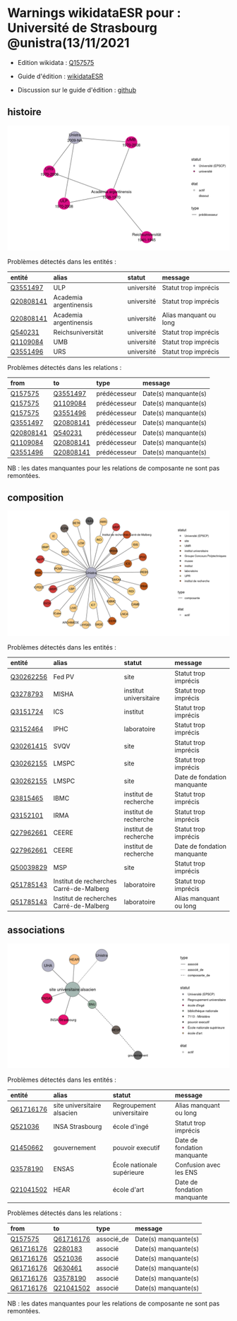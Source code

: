 Warnings wikidataESR pour : Université de Strasbourg @unistra(13/11/2021
================

- Edition wikidata : [Q157575](https://www.wikidata.org/wiki/Q157575)
- Guide d'édition : [wikidataESR](https://github.com/cpesr/wikidataESR/)

- Discussion sur le guide d'édition : [github](https://github.com/cpesr/wikidataESR/issues)



## histoire 

![Graphique non généré](Q157575-histoire.png) 

Problèmes détectés dans les entités :

|entité                                               |alias                  |statut     |message                |
|:----------------------------------------------------|:----------------------|:----------|:----------------------|
|[Q3551497](https://www.wikidata.org/wiki/Q3551497)   |ULP                    |université |Statut trop imprécis   |
|[Q20808141](https://www.wikidata.org/wiki/Q20808141) |Academia argentinensis |université |Statut trop imprécis   |
|[Q20808141](https://www.wikidata.org/wiki/Q20808141) |Academia argentinensis |université |Alias manquant ou long |
|[Q540231](https://www.wikidata.org/wiki/Q540231)     |Reichsuniversität      |université |Statut trop imprécis   |
|[Q1109084](https://www.wikidata.org/wiki/Q1109084)   |UMB                    |université |Statut trop imprécis   |
|[Q3551496](https://www.wikidata.org/wiki/Q3551496)   |URS                    |université |Statut trop imprécis   |

Problèmes détectés dans les relations :

|from                                                 |to                                                   |type         |message              |
|:----------------------------------------------------|:----------------------------------------------------|:------------|:--------------------|
|[Q157575](https://www.wikidata.org/wiki/Q157575)     |[Q3551497](https://www.wikidata.org/wiki/Q3551497)   |prédécesseur |Date(s) manquante(s) |
|[Q157575](https://www.wikidata.org/wiki/Q157575)     |[Q1109084](https://www.wikidata.org/wiki/Q1109084)   |prédécesseur |Date(s) manquante(s) |
|[Q157575](https://www.wikidata.org/wiki/Q157575)     |[Q3551496](https://www.wikidata.org/wiki/Q3551496)   |prédécesseur |Date(s) manquante(s) |
|[Q3551497](https://www.wikidata.org/wiki/Q3551497)   |[Q20808141](https://www.wikidata.org/wiki/Q20808141) |prédécesseur |Date(s) manquante(s) |
|[Q20808141](https://www.wikidata.org/wiki/Q20808141) |[Q540231](https://www.wikidata.org/wiki/Q540231)     |prédécesseur |Date(s) manquante(s) |
|[Q1109084](https://www.wikidata.org/wiki/Q1109084)   |[Q20808141](https://www.wikidata.org/wiki/Q20808141) |prédécesseur |Date(s) manquante(s) |
|[Q3551496](https://www.wikidata.org/wiki/Q3551496)   |[Q20808141](https://www.wikidata.org/wiki/Q20808141) |prédécesseur |Date(s) manquante(s) |

NB : les dates manquantes pour les relations de composante ne sont pas remontées. 



## composition 

![Graphique non généré](Q157575-composition.png) 

Problèmes détectés dans les entités :

|entité                                               |alias                                   |statut                 |message                     |
|:----------------------------------------------------|:---------------------------------------|:----------------------|:---------------------------|
|[Q30262256](https://www.wikidata.org/wiki/Q30262256) |Fed PV                                  |site                   |Statut trop imprécis        |
|[Q3278793](https://www.wikidata.org/wiki/Q3278793)   |MISHA                                   |institut universitaire |Statut trop imprécis        |
|[Q3151724](https://www.wikidata.org/wiki/Q3151724)   |ICS                                     |institut               |Statut trop imprécis        |
|[Q3152464](https://www.wikidata.org/wiki/Q3152464)   |IPHC                                    |laboratoire            |Statut trop imprécis        |
|[Q30261415](https://www.wikidata.org/wiki/Q30261415) |SVQV                                    |site                   |Statut trop imprécis        |
|[Q30262155](https://www.wikidata.org/wiki/Q30262155) |LMSPC                                   |site                   |Statut trop imprécis        |
|[Q30262155](https://www.wikidata.org/wiki/Q30262155) |LMSPC                                   |site                   |Date de fondation manquante |
|[Q3815465](https://www.wikidata.org/wiki/Q3815465)   |IBMC                                    |institut de recherche  |Statut trop imprécis        |
|[Q3152101](https://www.wikidata.org/wiki/Q3152101)   |IRMA                                    |institut de recherche  |Statut trop imprécis        |
|[Q27962661](https://www.wikidata.org/wiki/Q27962661) |CEERE                                   |institut de recherche  |Statut trop imprécis        |
|[Q27962661](https://www.wikidata.org/wiki/Q27962661) |CEERE                                   |institut de recherche  |Date de fondation manquante |
|[Q50039829](https://www.wikidata.org/wiki/Q50039829) |MSP                                     |site                   |Statut trop imprécis        |
|[Q51785143](https://www.wikidata.org/wiki/Q51785143) |Institut de recherches Carré-de-Malberg |laboratoire            |Statut trop imprécis        |
|[Q51785143](https://www.wikidata.org/wiki/Q51785143) |Institut de recherches Carré-de-Malberg |laboratoire            |Alias manquant ou long      |

 



## associations 

![Graphique non généré](Q157575-associations.png) 

Problèmes détectés dans les entités :

|entité                                               |alias                       |statut                     |message                     |
|:----------------------------------------------------|:---------------------------|:--------------------------|:---------------------------|
|[Q61716176](https://www.wikidata.org/wiki/Q61716176) |site universitaire alsacien |Regroupement universitaire |Alias manquant ou long      |
|[Q521036](https://www.wikidata.org/wiki/Q521036)     |INSA Strasbourg             |école d'ingé               |Statut trop imprécis        |
|[Q1450662](https://www.wikidata.org/wiki/Q1450662)   |gouvernement                |pouvoir executif           |Date de fondation manquante |
|[Q3578190](https://www.wikidata.org/wiki/Q3578190)   |ENSAS                       |École nationale supérieure |Confusion avec les ENS      |
|[Q21041502](https://www.wikidata.org/wiki/Q21041502) |HEAR                        |école d'art                |Date de fondation manquante |

Problèmes détectés dans les relations :

|from                                                 |to                                                   |type       |message              |
|:----------------------------------------------------|:----------------------------------------------------|:----------|:--------------------|
|[Q157575](https://www.wikidata.org/wiki/Q157575)     |[Q61716176](https://www.wikidata.org/wiki/Q61716176) |associé_de |Date(s) manquante(s) |
|[Q61716176](https://www.wikidata.org/wiki/Q61716176) |[Q280183](https://www.wikidata.org/wiki/Q280183)     |associé    |Date(s) manquante(s) |
|[Q61716176](https://www.wikidata.org/wiki/Q61716176) |[Q521036](https://www.wikidata.org/wiki/Q521036)     |associé    |Date(s) manquante(s) |
|[Q61716176](https://www.wikidata.org/wiki/Q61716176) |[Q630461](https://www.wikidata.org/wiki/Q630461)     |associé    |Date(s) manquante(s) |
|[Q61716176](https://www.wikidata.org/wiki/Q61716176) |[Q3578190](https://www.wikidata.org/wiki/Q3578190)   |associé    |Date(s) manquante(s) |
|[Q61716176](https://www.wikidata.org/wiki/Q61716176) |[Q21041502](https://www.wikidata.org/wiki/Q21041502) |associé    |Date(s) manquante(s) |

NB : les dates manquantes pour les relations de composante ne sont pas remontées. 

